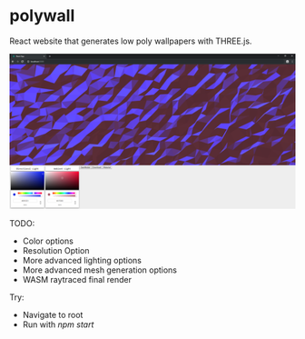 # polywall

 React website that generates low poly wallpapers with THREE.js.
 

![GitHub Logo](https://github.com/theZiggurat/polywall/blob/master/pics/progress.PNG)



TODO:
 * Color options
 * Resolution Option
 * More advanced lighting options
 * More advanced mesh generation options
 * WASM raytraced final render

Try: 
  * Navigate to root
  * Run with *npm start*
